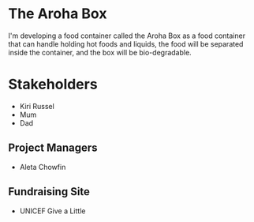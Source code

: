 # The Aroha Box

I'm developing a food container called the Aroha Box as a food container that can handle holding hot foods and liquids, the food will be separated inside the container, and the box will be bio-degradable. 

# Stakeholders 
- Kiri Russel
- Mum
- Dad

## Project Managers
- Aleta Chowfin

## Fundraising Site
- UNICEF Give a Little
